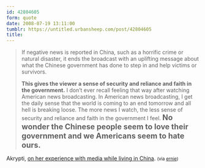 ```yaml
---
id: 42804605
form: quote
date: 2008-07-19 13:11:00
tumblr: https://untitled.urbansheep.com/post/42804605
title: 
---
```


<blockquote>
<p>If negative news is reported in China, such as a horrific crime or natural disaster, it ends the broadcast with an uplifting message about what the Chinese government has done to step in and help victims or survivors.</p>

<p><strong>This gives the viewer a sense of security and reliance and faith in the government.</strong> I don’t ever recall feeling that way after watching American news broadcasting. In American news broadcasting, I get the daily sense that the world is coming to an end tomorrow and all hell is breaking loose. The more news I watch, the less sense of security and reliance and faith in the government I feel. <strong style="font-size:1.4em;">No wonder the Chinese people seem to love their government and we Americans seem to hate ours.</strong></p>
</blockquote>

Akrypti, <a href="http://www.8asians.com/2008/07/18/a-sub-culture-of-pride-why-the-chinese-are-so-patriotic/">on her experience with media while living in China</a>. <small>(via <a href="http://ernie.tumblr.com/post/42749709">ernie</a>)</small>
